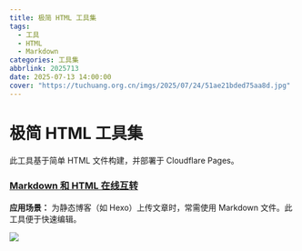 ```yaml
---
title: 极简 HTML 工具集
tags:
  - 工具
  - HTML
  - Markdown
categories: 工具集
abbrlink: 2025713
date: 2025-07-13 14:00:00
cover: "https://tuchuang.org.cn/imgs/2025/07/24/51ae21bded75aa8d.jpg"
---
```


# 极简 HTML 工具集

此工具基于简单 HTML 文件构建，并部署于 Cloudflare Pages。

### [Markdown 和 HTML 在线互转](https://a8f1d791.down-9yp.pages.dev/)

**应用场景：** 为静态博客（如 Hexo）上传文章时，常需使用 Markdown 文件。此工具便于快速编辑。

![](https://pic1.imgdb.cn/item/6873507558cb8da5c8a6d384.png)
